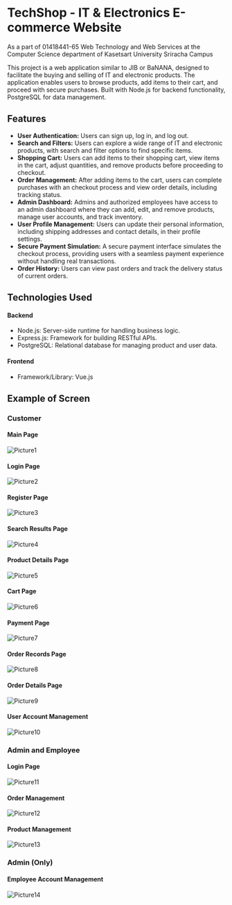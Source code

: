 # TechShop - IT & Electronics E-commerce Website

As a part of 01418441-65 Web Technology and Web Services at the Computer Science department of Kasetsart University Sriracha Campus

This project is a web application similar to JIB or BaNANA, designed to facilitate the buying and selling of IT and electronic products. The application enables users to browse products, add items to their cart, and proceed with secure purchases. Built with Node.js for backend functionality, PostgreSQL for data management.

## Features

* **User Authentication:** Users can sign up, log in, and log out.
* **Search and Filters:** Users can explore a wide range of IT and electronic products, with search and filter options to find specific items.
* **Shopping Cart:** Users can add items to their shopping cart, view items in the cart, adjust quantities, and remove products before proceeding to checkout.
* **Order Management:** After adding items to the cart, users can complete purchases with an checkout process and view order details, including tracking status.
* **Admin Dashboard:** Admins and authorized employees have access to an admin dashboard where they can add, edit, and remove products, manage user accounts, and track inventory.
* **User Profile Management:** Users can update their personal information, including shipping addresses and contact details, in their profile settings.
* **Secure Payment Simulation:** A secure payment interface simulates the checkout process, providing users with a seamless payment experience without handling real transactions.
* **Order History:** Users can view past orders and track the delivery status of current orders.

## Technologies Used
#### Backend
* Node.js: Server-side runtime for handling business logic.
* Express.js: Framework for building RESTful APIs.
* PostgreSQL: Relational database for managing product and user data.
#### Frontend
* Framework/Library: Vue.js

## Example of Screen
### Customer
#### Main Page
![Picture1](https://github.com/user-attachments/assets/14da328f-7be0-4956-9b7e-6db2e166d67d)
#### Login Page
![Picture2](https://github.com/user-attachments/assets/d746f399-957f-4260-8667-1e5a06317fb3)
#### Register Page
![Picture3](https://github.com/user-attachments/assets/edc8c643-abab-4e8a-99fa-759300a3f04a)
#### Search Results Page
![Picture4](https://github.com/user-attachments/assets/b0949be7-7901-439b-924e-808b0dc56d39)
#### Product Details Page
![Picture5](https://github.com/user-attachments/assets/2d7c2d52-acb1-485d-88cf-b10988fdb825)
#### Cart Page
![Picture6](https://github.com/user-attachments/assets/c4afdd60-4da7-41d1-a89e-146cc0205cd8)
#### Payment Page
![Picture7](https://github.com/user-attachments/assets/f3fb0624-4cac-4e60-8b42-324f65b1ae3d)
#### Order Records Page
![Picture8](https://github.com/user-attachments/assets/a4ad9a24-3eda-4e0d-b2ad-94c78133a252)
#### Order Details Page
![Picture9](https://github.com/user-attachments/assets/77305bb0-a13c-4eec-8dc0-326dd2a2288a)
#### User Account Management
![Picture10](https://github.com/user-attachments/assets/3bbf8275-e733-4414-af7a-c19414fa1244)

### Admin and Employee
#### Login Page
![Picture11](https://github.com/user-attachments/assets/46361173-9614-4038-af12-7121a8ccaa12)
#### Order Management
![Picture12](https://github.com/user-attachments/assets/b4500e99-64f9-45e7-a052-94605ed3a187)
#### Product Management
![Picture13](https://github.com/user-attachments/assets/370191bb-ccc6-4fb6-be56-916dc44de3a9)

### Admin (Only)
#### Employee Account Management
![Picture14](https://github.com/user-attachments/assets/1ab941c3-e71e-465b-a757-26b17a3956e9)
